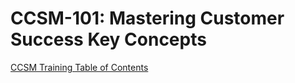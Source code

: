 # CCSM-101: Mastering Customer Success Key Concepts

[CCSM Training Table of Contents](https://github.com/pslucas0212/CCSM-Training/)
